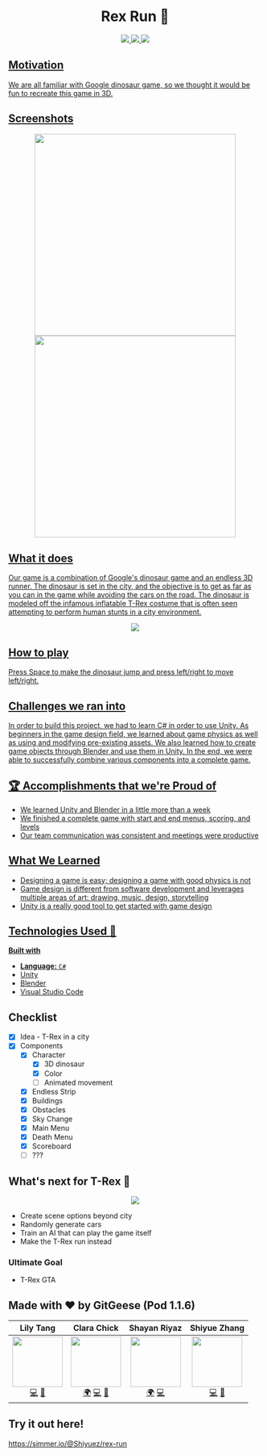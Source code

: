 
# <div align="center">Rex Run 🦖 </div>
<p align="center">
  <a href="https://opensource.org/licenses/MIT">
  <img src="https://img.shields.io/badge/License-MIT-yellow.svg">
  <a href="https://unity3d.com"> 
  <img src="https://img.shields.io/badge/Made%20with-Unity-57b9d3.svg?style=flat&logo=unity">
  <a href="https://blender.engineering/">
  <img src="https://img.shields.io/badge/blender%20-%23F5792A.svg?&style=flat&logo=blender">
  </p>

## Motivation
We are all familiar with Google dinosaur game, so we thought it would be fun to recreate this game in 3D. 

## Screenshots

<p align="center">
  <img src = "https://github.com/MLH-Fellowship/T-Rex-/blob/main/screenshots/Screen%20Shot%202020-10-27%20at%2011.06.11%20PM.png?raw=true" width="400">
  <img src = "https://github.com/MLH-Fellowship/T-Rex-/blob/main/screenshots/Screen%20Shot%202020-10-27%20at%2010.59.06%20PM.png?raw=true" width="400">
</p>

## What it does
Our game is a combination of Google's dinosaur game and an endless 3D runner. The dinosaur is set in the city, and the objective is to get as far as you can in the game while avoiding the cars on the road. The dinosaur is modeled off the infamous inflatable T-Rex costume that is often seen attempting to perform human stunts in a city environment.

<p align="center"</p>
<img src="https://external-content.duckduckgo.com/iu/?u=https%3A%2F%2Fi.pinimg.com%2Foriginals%2Fb3%2F4a%2F5f%2Fb34a5fd6d7d446ad173ba4f57041ab42.gif&f=1&nofb=1" align = "center">
</p>

## How to play
Press Space to make the dinosaur jump and press left/right to move left/right. 

## Challenges we ran into
In order to build this project, we had to learn C# in order to use Unity. As beginners in the game design field, we learned about game physics as well as using and modifying pre-existing assets. We also learned how to create game objects through Blender and use them in Unity. In the end, we were able to successfully combine various components into a complete game.

## :trophy: Accomplishments that we're Proud of
- We learned Unity and Blender in a little more than a week 
- We finished a complete game with start and end menus, scoring, and levels
- Our team communication was consistent and meetings were productive

## What We Learned
- Designing a game is easy; designing a game with good physics is not
- Game design is different from software development and leverages multiple areas of art: drawing, music, design, storytelling
- Unity is a really good tool to get started with game design

## Technologies Used :rocket:
<b>Built with</b>
- **Language:** `C#` 
- [Unity](https://unity.com/)
- [Blender](https://www.blender.org/)
- [Visual Studio Code](https://code.visualstudio.com/)

## Checklist
- [x] Idea - T-Rex in a city
- [x] Components
  - [x] Character
    - [x] 3D dinosaur
    - [x] Color
    - [ ] Animated movement
  - [x] Endless Strip
  - [x] Buildings 
  - [x] Obstacles
  - [x] Sky Change
  - [x] Main Menu
  - [x] Death Menu
  - [x] Scoreboard
  - [ ] ???
  
## What's next for T-Rex :crystal_ball:
<p align="center">
<img src="https://media3.giphy.com/media/QmH4MuISBE1dyPmTAy/200w.webp?cid=ecf05e47vdquubyzegf00wgqmnlkxop7lz8n1b66mnh0xz7n&rid=200w.webp">
</p>

- Create scene options beyond city
- Randomly generate cars
- Train an AI that can play the game itself
- Make the T-Rex run instead

### Ultimate Goal
- T-Rex GTA

## Made with :heart: by GitGeese (Pod 1.1.6)
| Lily Tang | Clara Chick | Shayan Riyaz | Shiyue Zhang |
| :----: | :---: | :---: | :---: |
| [<img src="https://avatars3.githubusercontent.com/u/13373962?s=460&u=8dd3cea9e4fdc17b35089774267622e58a32e9d2&v=4" width="100px;"/>](https://github.com/lilymtang)<br />[💻](https://github.com/lilymtang) [🤝](https://www.linkedin.com/in/lilymtang/) | [<img src="https://media-exp1.licdn.com/dms/image/C4E03AQE8eYc0h_TPHg/profile-displayphoto-shrink_400_400/0?e=1608163200&v=beta&t=NVP7R8UDoVRYASyL6KgpzKFs9P9fgPYGYeuRiN86r_k" width="100px;"/>](https://clarachick.me/)<br />[🌍](https://clarachick.me/) [💻](https://github.com/KohinaTheCat) [🤝](https://www.linkedin.com/in/clarachick/) | [<img src="https://avatars1.githubusercontent.com/u/28723598?s=460&u=9444300dccf4ead144b03c7710f0ff4c149e05f8&v=4" width="100px;"/>](https://shayanriyaz.github.io)<br />[🌍](https://shayanriyaz.github.io) [💻](https://github.com/ShayanRiyaz) | [<img src="https://media-exp1.licdn.com/dms/image/C4E03AQGFk_sA35kT-A/profile-displayphoto-shrink_400_400/0?e=1608163200&v=beta&t=_ZhIt1aPDDYj305ovVS_fAkPe_IKCW_ysY7JFRu9SuM" width="100px;"/>](https://github.com/zhangshyue)<br /> [💻](https://github.com/zhangshyue) [🤝](https://www.linkedin.com/in/shiyue-zhang-58828b196/) |

## Try it out here!

https://simmer.io/@Shiyuez/rex-run

